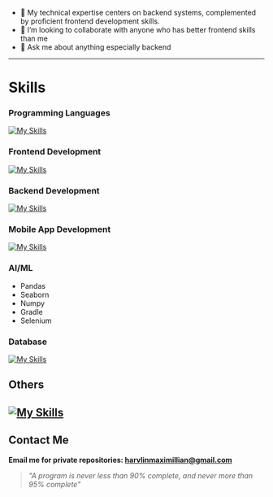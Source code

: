 - 🔭 My technical expertise centers on backend systems, complemented by proficient frontend development skills.
- 👯 I’m looking to collaborate with anyone who has better frontend skills than me
- 💬 Ask me about anything especially backend
---
# Skills
  ### Programming Languages
  [![My Skills](https://skillicons.dev/icons?i=java,c,cpp,typescript,python&perline=5)](https://skillicons.dev)
  ### Frontend Development
  [![My Skills](https://skillicons.dev/icons?i=react,vite,bootstrap,tailwind&perline=5)](https://skillicons.dev)
  ### Backend Development
  [![My Skills](https://skillicons.dev/icons?i=spring,kotlin,nodejs,hibernate,npm&perline=5)](https://skillicons.dev)
  ### Mobile App Development
  [![My Skills](https://skillicons.dev/icons?i=kotlin,flutter&perline=5)](https://skillicons.dev)
  ### AI/ML
  - Pandas
  - Seaborn
  - Numpy
  - Gradle
  - Selenium
  ### Database
  [![My Skills](https://skillicons.dev/icons?i=mongodb,postgresql,mysql,oracle&perline=5)](https://skillicons.dev)
  ## Others
  [![My Skills](https://skillicons.dev/icons?i=docker,git,postman,aws,arduino&perline=5)](https://skillicons.dev)
---
## Contact Me
**Email me for private repositories: harvlinmaximillian@gmail.com**
> *"A program is never less than 90% complete, and never more than 95% complete"*
